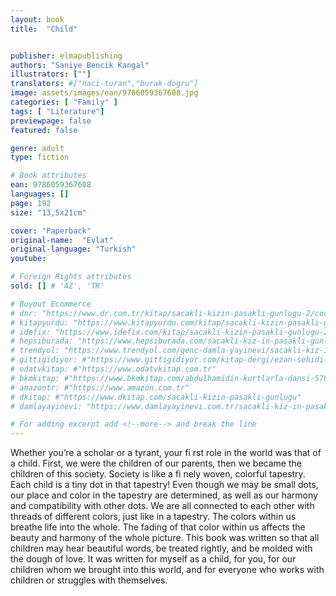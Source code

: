 ```yaml
---
layout: book
title:  "Child"


publisher: elmapublishing
authors: "Saniye Bencik Kangal"
illustrators: [""]
translators: #["naci-turan","burak-dogru"]
image: assets/images/ean/9786059367608.jpg
categories: [ "Family" ]
tags: [ "Literature"]
previewpage: false
featured: false

genre: adult
type: fiction

# Book attributes
ean: 9786059367608
languages: []
page: 192
size: "13,5x21cm"

cover: "Paperback"
original-name:  "Evlat"
original-language: "Turkish"
youtube:

# Foreign Rights attributes
sold: [] # 'AZ', 'TR'

# Buyout Ecommerce
# dnr: "https://www.dr.com.tr/kitap/sacakli-kizin-pasakli-gunlugu-2/cocuk-ve-genclik/genclik-10-yas/roman-oyku/urunno=0001893059001"
# kitapyurdu: "https://www.kitapyurdu.com/kitap/sacakli-kizin-pasakli-gunlugu-2-/560122.html&filter_name=Sa%C3%A7akl%C4%B1+K%C4%B1z%27%C4%B1n+Pasakl%C4%B1+G%C3%BCnl%C3%BC%C4%9F%C3%BC+2"
# idefix: "https://www.idefix.com/kitap/sacakli-kizin-pasakli-gunlugu-2/cocuk-ve-genclik/genclik-10-yas/roman-oyku/urunno=0001893059001"
# hepsiburada: "https://www.hepsiburada.com/sacakli-kiz-in-pasakli-gunlugu-2-damla-yayinevi-p-HBV000012ER86"
# trendyol: "https://www.trendyol.com/genc-damla-yayinevi/sacakli-kiz-in-pasakli-gunlugu-2-p-54825777"
# gittigidiyor: #"https://www.gittigidiyor.com/kitap-dergi/ezan-sehidi-adnan-menderes_pdp_732728793"
# odatvkitap: #"https://www.odatvkitap.com.tr"
# bkmkitap: #"https://www.bkmkitap.com/abdulhamidin-kurtlarla-dansi-578226"
# amazontr: #"https://www.amazon.com.tr"
# dkitap: #"https://www.dkitap.com/sacakli-kizin-pasakli-gunlugu"
# damlayayinevi: "https://www.damlayayinevi.com.tr/sacakli-kiz-in-pasakli-gunlugu-2-bu-iste-bi-terslik-var"

# For adding excerpt add <!--more--> and break the line
---
```

Whether you’re a scholar or a tyrant, your fi rst
role in the world was that of a child. First, we were
the children of our parents, then we became the
children of this society. Society is like a fi nely
woven, colorful tapestry. Each child is a tiny dot in
that tapestry! Even though we may be small dots,
our place and color in the tapestry are determined,
as well as our harmony and compatibility with
other dots. We are all connected to each other with
threads of different colors, just like in a tapestry.
The colors within us breathe life into the whole.
The fading of that color within us affects the beauty and harmony of the whole picture. This book
was written so that all children may hear beautiful
words, be treated rightly, and be molded with the
dough of love. It was written for myself as a child,
for you, for our children whom we brought into this
world, and for everyone who works with children or
struggles with themselves.
<!--more--> 

